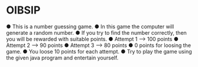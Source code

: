 # OIBSIP

● This is a number guessing game. 
● In this game the computer will generate a random number. 
● If you try to find the number correctly, then you will be rewarded with suitable points. 
● Attempt 1 --> 100 points 
● Attempt 2 --> 90 points 
● Attempt 3 --> 80 points 
● 0 points for loosing the game. 
● You loose 10 points for each attempt. 
● Try to play the game using the given java program and entertain yourself.
